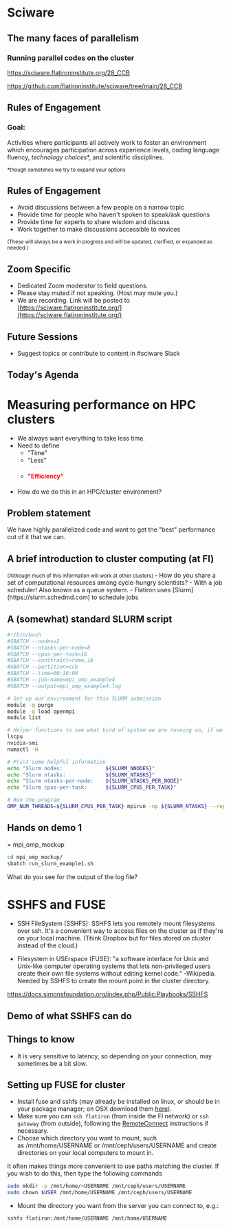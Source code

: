 # Sciware

## The many faces of parallelism
### Running parallel codes on the cluster

https://sciware.flatironinstitute.org/28_CCB

https://github.com/flatironinstitute/sciware/tree/main/28_CCB


## Rules of Engagement

### Goal:

Activities where participants all actively work to foster an environment which encourages participation across experience levels, coding language fluency, *technology choices*\*, and scientific disciplines.

<small>\*though sometimes we try to expand your options</small>


## Rules of Engagement

- Avoid discussions between a few people on a narrow topic
- Provide time for people who haven't spoken to speak/ask questions
- Provide time for experts to share wisdom and discuss
- Work together to make discussions accessible to novices

<small>
(These will always be a work in progress and will be updated, clarified, or expanded as needed.)
</small>


## Zoom Specific

- Dedicated Zoom moderator to field questions.
- Please stay muted if not speaking. (Host may mute you.)
- We are recording. Link will be posted to [https://sciware.flatironinstitute.org/](https://sciware.flatironinstitute.org/)


## Future Sessions

- Suggest topics or contribute to content in #sciware Slack


## Today's Agenda


# Measuring performance on HPC clusters
- We always want everything to take less time.
- Need to define
  - "Time"
  - "Less"
  - <h4 style="color:rgb(255,0,0)">"Efficiency"</h4>
- How do we do this in an HPC/cluster environment?


## Problem statement
We have highly parallelized code <foo> and want to get the "best" performance out of it that we can.


## A brief introduction to cluster computing (at FI)
<small>
(Although much of this information will work at other clusters)
</small>
- How do you share a set of computational resources among cycle-hungry scientists?
  - With a job scheduler! Also known as a queue system.
- Flatiron uses [Slurm](https://slurm.schedmd.com) to schedule jobs


## A (somewhat) standard SLURM script
```bash
#!/bin/bash
#SBATCH --nodes=2
#SBATCH --ntasks-per-node=8
#SBATCH --cpus-per-task=16
#SBATCH --constraint=rome,ib
#SBATCH --partition=ccb
#SBATCH --time=00:10:00
#SBATCH --job-name=mpi_omp_example4
#SBATCH --output=mpi_omp_example4.log

# Set up our environment for this SLURM submission
module -q purge
module -q load openmpi
module list

# Helper functions to see what kind of system we are running on, if we have GPUs that are accessible, and other information
lscpu
nvidia-smi
numactl -H

# Print some helpful information
echo "Slurm nodes:              ${SLURM_NNODES}"
echo "Slurm ntasks:             ${SLURM_NTASKS}"
echo "Slurm ntasks-per-node:    ${SLURM_NTASKS_PER_NODE}"
echo "Slurm cpus-per-task:      ${SLURM_CPUS_PER_TASK}"

# Run the program
OMP_NUM_THREADS=${SLURM_CPUS_PER_TASK} mpirun -np ${SLURM_NTASKS} --report-bindings mpi_omp_mockup
```


## Hands on demo 1
<foo> = mpi_omp_mockup

```bash
cd mpi_omp_mockup/
sbatch run_slurm_example1.sh
```

What do you see for the output of the log file?



# SSHFS and FUSE
- SSH FileSystem (SSHFS): SSHFS lets you remotely mount filesystems over ssh. It's a convenient way to access files on the cluster as if they're on your local machine. (Think Dropbox but for files stored on cluster instead of the cloud.)

- Filesystem in USErspace (FUSE): "a software interface for Unix and Unix-like computer operating systems that lets non-privileged users create their own file systems without editing kernel code." -Wikipedia. Needed by SSHFS to create the mount point in the cluster directory.

https://docs.simonsfoundation.org/index.php/Public:Playbooks/SSHFS


## Demo of what SSHFS can do


## Things to know 
- It is very sensitive to latency, so depending on your connection, may sometimes be a bit slow.


## Setting up FUSE for cluster
- Install fuse and sshfs (may already be installed on linux, or should be in your package manager; on OSX download them [here](https://osxfuse.github.io/)).
- Make sure you can `ssh flatiron` (from inside the FI network) or `ssh gateway` (from outside), following the [RemoteConnect](https://docs.simonsfoundation.org/index.php/RemoteConnect) instructions if necessary.
- Choose which directory you want to mount, such as /mnt/home/USERNAME or /mnt/ceph/users/USERNAME and create directories on your local computers to mount in. 


It often makes things more convenient to use paths matching the cluster. If you wish to do this, then type the following commands
```bash
sudo mkdir -p /mnt/home/<USERNAME /mnt/ceph/users/USERNAME
sudo chown $USER /mnt/home/USERNAME /mnt/ceph/users/USERNAME

```


- Mount the directory you want from the server you can connect to, e.g.:

```bash
sshfs flatiron:/mnt/home/USERNAME /mnt/home/USERNAME
```
